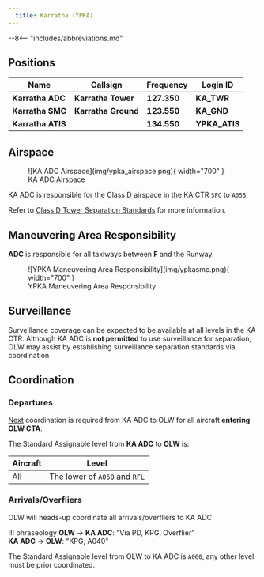 ```yaml
---
  title: Karratha (YPKA)
---
```


--8<-- "includes/abbreviations.md"

## Positions

| Name | Callsign | Frequency | Login ID |
| ---- | -------- | --------- | ---------------- |
| **Karratha ADC** | **Karratha Tower** | **127.350** | **KA_TWR** |
| **Karratha SMC** | **Karratha Ground** | **123.550** | **KA_GND** |
| **Karratha ATIS** |  | **134.550** | **YPKA_ATIS** |

## Airspace
<figure markdown>
![KA ADC Airspace](img/ypka_airspace.png){ width="700" }
  <figcaption>KA ADC Airspace</figcaption>
</figure>

KA ADC is responsible for the Class D airspace in the KA CTR `SFC` to `A055`.

Refer to [Class D Tower Separation Standards](../../../separation-standards/classd) for more information.

## Maneuvering Area Responsibility
**ADC** is responsible for all taxiways between **F** and the Runway.

<figure markdown>
![YPKA Maneuvering Area Responsibility](img/ypkasmc.png){ width="700" }
  <figcaption>YPKA Maneuvering Area Responsibility</figcaption>
</figure>

## Surveillance
Surveillance coverage can be expected to be available at all levels in the KA CTR. Although KA ADC is **not permitted** to use surveillance for separation, OLW may assist by establishing surveillance separation standards via coordination

## Coordination
### Departures
[Next](../../controller-skills/coordination.md#next) coordination is required from KA ADC to OLW for all aircraft **entering OLW CTA**.

The Standard Assignable level from **KA ADC** to **OLW** is:

| Aircraft | Level |
| ---- | ---- |
| All | The lower of `A050` and `RFL` |

### Arrivals/Overfliers
OLW will heads-up coordinate all arrivals/overfliers to KA ADC

!!! phraseology
    <span class="coldline">**OLW** -> **KA ADC**</span>: "Via PD, KPG, Overflier”  
    <span class="coldline">**KA ADC** -> **OLW**</span>: "KPG, A040"  

The Standard Assignable level from OLW to KA ADC is `A060`, any other level must be prior coordinated.